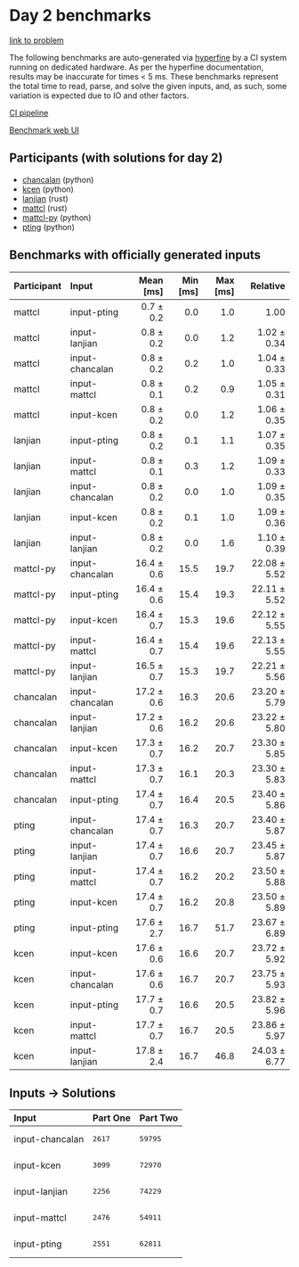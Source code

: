# Day 2 benchmarks

[link to problem](https://adventofcode.com/2023/day/2)

The following benchmarks are auto-generated via
[hyperfine](https://github.com/sharkdp/hyperfine) by a CI system running on
dedicated hardware. As per the hyperfine documentation, results may be
inaccurate for times < 5 ms. These benchmarks represent the total time to read,
parse, and solve the given inputs, and, as such, some variation is expected due
to IO and other factors.

[CI pipeline](http://ci.papercode.net:8080/teams/main/pipelines/aoc2023)

[Benchmark web UI](https://aoc.ancalagon.black)


## Participants (with solutions for day 2)

- [chancalan](https://github.com/chancalan/aoc2023) (python)
- [kcen](https://github.com/kcen/aoc2023) (python)
- [lanjian](https://github.com/lanjian/aoc-2023) (rust)
- [mattcl](https://github.com/mattcl/aoc2023) (rust)
- [mattcl-py](https://github.com/mattcl/aoc2023-py) (python)
- [pting](https://github.com/pting/aoc2023) (python)


## Benchmarks with officially generated inputs

| Participant | Input | Mean [ms] | Min [ms] | Max [ms] | Relative |
|:---|:---|---:|---:|---:|---:|
| mattcl | input-pting | 0.7 ± 0.2 | 0.0 | 1.0 | 1.00 |
| mattcl | input-lanjian | 0.8 ± 0.2 | 0.0 | 1.2 | 1.02 ± 0.34 |
| mattcl | input-chancalan | 0.8 ± 0.2 | 0.2 | 1.0 | 1.04 ± 0.33 |
| mattcl | input-mattcl | 0.8 ± 0.1 | 0.2 | 0.9 | 1.05 ± 0.31 |
| mattcl | input-kcen | 0.8 ± 0.2 | 0.0 | 1.2 | 1.06 ± 0.35 |
| lanjian | input-pting | 0.8 ± 0.2 | 0.1 | 1.1 | 1.07 ± 0.35 |
| lanjian | input-mattcl | 0.8 ± 0.1 | 0.3 | 1.2 | 1.09 ± 0.33 |
| lanjian | input-chancalan | 0.8 ± 0.2 | 0.0 | 1.0 | 1.09 ± 0.35 |
| lanjian | input-kcen | 0.8 ± 0.2 | 0.1 | 1.0 | 1.09 ± 0.36 |
| lanjian | input-lanjian | 0.8 ± 0.2 | 0.0 | 1.6 | 1.10 ± 0.39 |
| mattcl-py | input-chancalan | 16.4 ± 0.6 | 15.5 | 19.7 | 22.08 ± 5.52 |
| mattcl-py | input-pting | 16.4 ± 0.6 | 15.4 | 19.3 | 22.11 ± 5.52 |
| mattcl-py | input-kcen | 16.4 ± 0.7 | 15.3 | 19.6 | 22.12 ± 5.55 |
| mattcl-py | input-mattcl | 16.4 ± 0.7 | 15.4 | 19.6 | 22.13 ± 5.55 |
| mattcl-py | input-lanjian | 16.5 ± 0.7 | 15.3 | 19.7 | 22.21 ± 5.56 |
| chancalan | input-chancalan | 17.2 ± 0.6 | 16.3 | 20.6 | 23.20 ± 5.79 |
| chancalan | input-lanjian | 17.2 ± 0.6 | 16.2 | 20.6 | 23.22 ± 5.80 |
| chancalan | input-kcen | 17.3 ± 0.7 | 16.2 | 20.7 | 23.30 ± 5.85 |
| chancalan | input-mattcl | 17.3 ± 0.7 | 16.1 | 20.3 | 23.30 ± 5.83 |
| chancalan | input-pting | 17.4 ± 0.7 | 16.4 | 20.5 | 23.40 ± 5.86 |
| pting | input-chancalan | 17.4 ± 0.7 | 16.3 | 20.7 | 23.40 ± 5.87 |
| pting | input-lanjian | 17.4 ± 0.7 | 16.6 | 20.7 | 23.45 ± 5.87 |
| pting | input-mattcl | 17.4 ± 0.7 | 16.2 | 20.2 | 23.50 ± 5.88 |
| pting | input-kcen | 17.4 ± 0.7 | 16.2 | 20.8 | 23.50 ± 5.89 |
| pting | input-pting | 17.6 ± 2.7 | 16.7 | 51.7 | 23.67 ± 6.89 |
| kcen | input-kcen | 17.6 ± 0.6 | 16.6 | 20.7 | 23.72 ± 5.92 |
| kcen | input-chancalan | 17.6 ± 0.6 | 16.7 | 20.7 | 23.75 ± 5.93 |
| kcen | input-pting | 17.7 ± 0.7 | 16.6 | 20.5 | 23.82 ± 5.96 |
| kcen | input-mattcl | 17.7 ± 0.7 | 16.7 | 20.5 | 23.86 ± 5.97 |
| kcen | input-lanjian | 17.8 ± 2.4 | 16.7 | 46.8 | 24.03 ± 6.77 |


## Inputs -> Solutions

| Input | Part One | Part Two |
|:---|:---|:---|
|input-chancalan|<pre>2617</pre>|<pre>59795</pre>|
|input-kcen|<pre>3099</pre>|<pre>72970</pre>|
|input-lanjian|<pre>2256</pre>|<pre>74229</pre>|
|input-mattcl|<pre>2476</pre>|<pre>54911</pre>|
|input-pting|<pre>2551</pre>|<pre>62811</pre>|